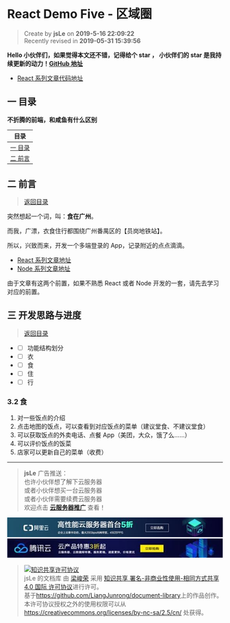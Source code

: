 # React Demo Five - 区域圈

> Create by **jsLe** on **2019-5-16 22:09:22**  
> Recently revised in **2019-05-31 15:39:56**

**Hello 小伙伴们，如果觉得本文还不错，记得给个 **star** ， 小伙伴们的 **star** 是我持续更新的动力！[GitHub 地址](https://github.com/LiangJunrong/document-library)**

- [React 系列文章代码地址](https://github.com/LiangJunrong/React)

## <a name="chapter-one" id="chapter-one">一 目录</a>

**不折腾的前端，和咸鱼有什么区别**

| 目录                                                                               |
| ---------------------------------------------------------------------------------- |
| [一 目录](#chapter-one)                                                            |
| <a name="catalog-chapter-two" id="catalog-chapter-two"></a>[二 前言](#chapter-two) |

## <a name="chapter-two" id="chapter-two">二 前言</a>

> [返回目录](#chapter-one)

突然想起一个词，叫：**食在广州**。

而我，广漂，衣食住行都围绕广州番禺区的【员岗地铁站】。

所以，兴致而来，开发一个多端登录的 App，记录附近的点点滴滴。

- [React 系列文章地址](https://github.com/LiangJunrong/document-library/tree/master/JavaScript-library/React)
- [Node 系列文章地址](https://github.com/LiangJunrong/document-library/tree/master/other-library/Node)

由于文章有这两个前置，如果不熟悉 React 或者 Node 开发的一套，请先去学习对应的前置。

## <a name="chapter-three" id="chapter-three">三 开发思路与进度</a>

> [返回目录](#chapter-one)

- - [ ] 功能结构划分
- - [ ] 衣
- - [ ] 食
- - [ ] 住
- - [ ] 行

### 3.2 食

1. 对一些饭点的介绍
2. 点击地图的饭点，可以查看到对应饭点的菜单（建议堂食、不建议堂食）
3. 可以获取饭点的外卖电话、点餐 App（美团，大众，饿了么……）
4. 可以评价饭点的饭菜
5. 店家可以更新自己的菜单（收费）

---

> **jsLe** 广告推送：  
> 也许小伙伴想了解下云服务器  
> 或者小伙伴想买一台云服务器  
> 或者小伙伴需要续费云服务器  
> 欢迎点击 **[云服务器推广](https://github.com/LiangJunrong/document-library/blob/master/other-library/Monologue/%E7%A8%B3%E9%A3%9F%E8%89%B0%E9%9A%BE.md)** 查看！

[![图](../../public-repertory/img/z-small-seek-ali-3.jpg)](https://promotion.aliyun.com/ntms/act/qwbk.html?userCode=w7hismrh)
[![图](../../public-repertory/img/z-small-seek-tencent-2.jpg)](https://cloud.tencent.com/redirect.php?redirect=1014&cps_key=49f647c99fce1a9f0b4e1eeb1be484c9&from=console)

> <a rel="license" href="http://creativecommons.org/licenses/by-nc-sa/4.0/"><img alt="知识共享许可协议" style="border-width:0" src="https://i.creativecommons.org/l/by-nc-sa/4.0/88x31.png" /></a><br /><span xmlns:dct="http://purl.org/dc/terms/" property="dct:title">jsLe 的文档库</span> 由 <a xmlns:cc="http://creativecommons.org/ns#" href="https://github.com/LiangJunrong/document-library" property="cc:attributionName" rel="cc:attributionURL">梁峻荣</a> 采用 <a rel="license" href="http://creativecommons.org/licenses/by-nc-sa/4.0/">知识共享 署名-非商业性使用-相同方式共享 4.0 国际 许可协议</a>进行许可。<br />基于<a xmlns:dct="http://purl.org/dc/terms/" href="https://github.com/LiangJunrong/document-library" rel="dct:source">https://github.com/LiangJunrong/document-library</a>上的作品创作。<br />本许可协议授权之外的使用权限可以从 <a xmlns:cc="http://creativecommons.org/ns#" href="https://creativecommons.org/licenses/by-nc-sa/2.5/cn/" rel="cc:morePermissions">https://creativecommons.org/licenses/by-nc-sa/2.5/cn/</a> 处获得。
